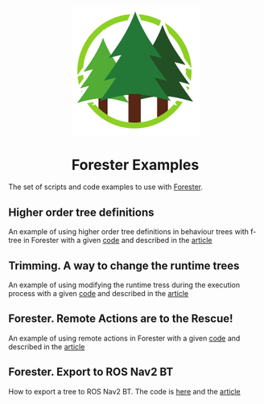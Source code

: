 <p align="center">
    <img width="255" alt="Logo" src="logo.png">
</p>
<h1 align="center">Forester Examples </h1>


The set of scripts and code examples to use with [Forester](https://github.com/besok/forester).

## Higher order tree definitions
An example of using higher order tree definitions in behaviour trees with f-tree in Forester 
with a given [code](./ho_article) and described in the [article](https://medium.com/@zhguchev/forester-part-ii-why-do-we-need-to-have-a-language-above-trees-bdf046bf4a73)

## Trimming. A way to change the runtime trees
An example of using modifying the runtime tress during the execution process 
with a given [code](./trimming) 
and described in the [article](https://medium.com/@zhguchev/forester-part-iii-trimming-change-the-runtime-tree-on-the-fly-185a6e61a7aa)

## Forester. Remote Actions are to the Rescue!
An example of using remote actions in Forester with a given [code](./remote_action)
and described in the [article](https://medium.com/@zhguchev/forester-remote-actions-are-to-the-rescue-b5819ca0f25a)

## Forester. Export to ROS Nav2 BT
How to export a tree to ROS Nav2 BT. The code is [here](./export_ros_nav) and the
[article](https://medium.com/@zhguchev/forester-export-to-ros-nav2-84318dd017b2)
